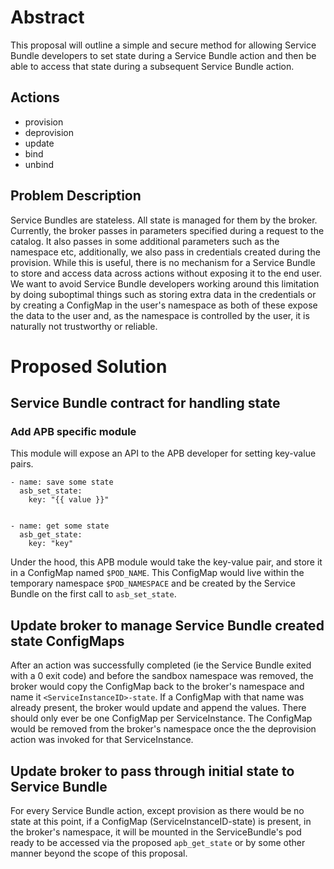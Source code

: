 # Abstract

This proposal will outline a simple and secure method for allowing Service Bundle developers to set state during a Service Bundle
action and then be able to access that state during a subsequent Service Bundle action.

## Actions
   - provision
   - deprovision
   - update
   - bind
   - unbind


## Problem Description

Service Bundles are stateless. All state is managed for them by the broker. Currently, the broker passes in parameters specified
during a request to the catalog. It also passes in some additional parameters such as the namespace etc, additionally,
we also pass in credentials created during the provision. While this is useful, there is no mechanism for a Service Bundle to store
and access data across actions without exposing it to the end user. We want to avoid Service Bundle developers working around this
limitation by doing suboptimal things such as storing extra data in the credentials or by creating a ConfigMap in the user's
namespace as both of these expose the data to the user and, as the namespace is controlled by the user, it is naturally
not trustworthy or reliable.



# Proposed Solution

## Service Bundle contract for handling state

### Add APB specific module

This module will expose an API to the APB developer for setting key-value pairs.

```
- name: save some state
  asb_set_state:
    key: "{{ value }}"


- name: get some state
  asb_get_state:
    key: "key"

```

Under the hood, this APB module would take the key-value pair, and store it in a
ConfigMap named ```$POD_NAME```. This ConfigMap would live within the
temporary namespace ```$POD_NAMESPACE``` and be created by the Service Bundle on the first call to ```asb_set_state```.

## Update broker to manage Service Bundle created state ConfigMaps

After an action was successfully completed (ie the Service Bundle exited with a 0 exit code) and before the sandbox namespace was removed, the broker would copy the ConfigMap back to the broker's namespace and name it ```<ServiceInstanceID>-state```. If a ConfigMap with
that name was already present, the broker would update and append the values.
There should only ever be one ConfigMap per ServiceInstance. The ConfigMap would be removed from the broker's namespace
once the the deprovision action was invoked for that ServiceInstance.

## Update broker to pass through initial state to Service Bundle

For every Service Bundle action, except provision as there would be no state at this point, if a ConfigMap (ServiceInstanceID-state) is present,
in the broker's namespace, it will be mounted in the ServiceBundle's pod ready to be accessed via the proposed ```apb_get_state``` or by some other manner beyond the scope of this proposal. 
